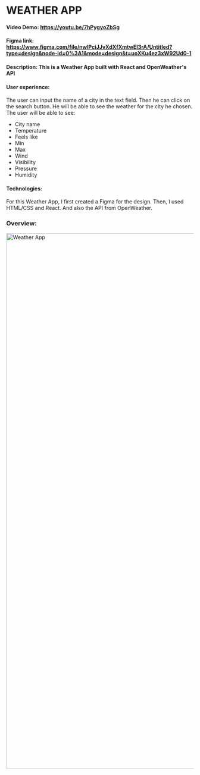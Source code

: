 # WEATHER APP
#### Video Demo:  https://youtu.be/7hPygyoZbSg
#### Figma link: https://www.figma.com/file/nwlPciJJvXdXfXmtwEl3rA/Untitled?type=design&node-id=0%3A1&mode=design&t=uoXKu4ez3xW92Ud0-1
#### Description: This is a Weather App built with React and OpenWeather's API

#### User experience:
The user can input the name of a city in the text field. Then he can click on the search button. He will be able to see the weather for the city he chosen.
The user will be able to see:
- City name
- Temperature
- Feels like
- Min
- Max
- Wind
- Visibility
- Pressure
- Humidity

#### Technologies:
For this Weather App, I first created a Figma for the design. Then, I used HTML/CSS and React. And also the API from OpenWeather.

### Overview:
<img width="1440" alt="Weather App" src="https://github.com/smnraphael/weather-app/assets/130636559/6f07af70-5466-4efb-b841-72b003219ef1">
